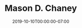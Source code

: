 ---
title: Mason D. Chaney
date: 2019-10-10T00:00:00-07:00
tags:
  - eagle
description:
draft: false
---